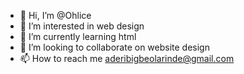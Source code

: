 - 👋 Hi, I’m @Ohlice
- 👀 I’m interested in web design
- 🌱 I’m currently learning html
- 💞️ I’m looking to collaborate on website design
- 📫 How to reach me aderibigbeolarinde@gmail.com

<!---
Ohlice/Ohlice is a ✨ special ✨ repository because its `README.md` (this file) appears on your GitHub profile.
You can click the Preview link to take a look at your changes.
--->

